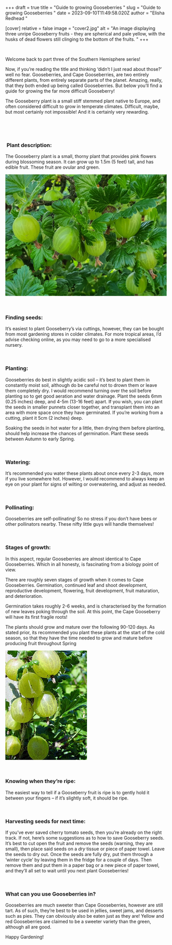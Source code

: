 +++
draft = true
title = "Guide to growing Gooseberries "
slug = "Guide to growing Gooseberries "
date = 2023-09-10T11:49:58.020Z
author = "Elisha Redhead "

[cover]
relative = false
image = "cover2.jpg"
alt = "An image displaying three unripe Gooseberry fruits - they are spherical and pale yellow, with the husks of dead flowers still clinging to the bottom of the fruits. "
+++


 

Welcome back to part three of the Southern Hemisphere series!

Now, if you’re reading the title and thinking ‘didn’t I just read about those?’ well no fear. Gooseberries, and Cape Gooseberries, are two entirely different plants, from entirely separate parts of the planet. Amazing, really, that they both ended up being called Gooseberries. But below you’ll find a guide for growing the far more difficult Gooseberry!

The Gooseberry plant is a small stiff stemmed plant native to Europe, and often considered difficult to grow in temperate climates. Difficult, maybe, but most certainly not impossible! And it is certainly very rewarding.

 

 

###  **Plant description:**

The Gooseberry plant is a small, thorny plant that provides pink flowers during blossoming season. It can grow up to 1.5m (5 feet) tall, and has edible fruit. These fruit are ovular and green.



![An image displaying a Gooseberry bush - It has small rough green leaves with three segments, and multiple ovular fruits that have thin white lines running down their skin.](gooseberry1.jpg)

 

### **Finding seeds:**

It’s easiest to plant Gooseberry’s via cuttings, however, they can be bought from most gardening stores in colder climates. For more tropical areas, I’d advise checking online, as you may need to go to a more specialised nursery.

 

### **Planting:**

Gooseberries do best in slightly acidic soil – it’s best to plant them in constantly moist soil, although do be careful not to drown them or leave them completely dry. I would recommend turning over the soil before planting so to get good aeration and water drainage. Plant the seeds 6mm (0.25 inches) deep, and 4-5m (13-16 feet) apart. If you wish, you can plant the seeds in smaller punnets closer together, and transplant them into an area with more space once they have germinated. If you’re working from a cutting, plant it 5cm (2 inches) deep.

Soaking the seeds in hot water for a little, then drying them before planting, should help increase the chances of germination. Plant these seeds between Autumn to early Spring.

 

### **Watering:**

It’s recommended you water these plants about once every 2-3 days, more if you live somewhere hot. However, I would recommend to always keep an eye on your plant for signs of wilting or overwatering, and adjust as needed.

 

### **Pollinating:**

Gooseberries are self-pollinating! So no stress if you don’t have bees or other pollinators nearby. These nifty little guys will handle themselves!

 

### **Stages of growth:**

In this aspect, regular Gooseberries are almost identical to Cape Gooseberries. Which in all honesty, is fascinating from a biology point of view.

There are roughly seven stages of growth when it comes to Cape Gooseberries. Germination, continued leaf and shoot development, reproductive development, flowering, fruit development, fruit maturation, and deterioration.

Germination takes roughly 2-6 weeks, and is characterised by the formation of new leaves poking through the soil. At this point, the Cape Gooseberry will have its first fragile roots!

The plants should grow and mature over the following 90-120 days. As stated prior, its recommended you plant these plants at the start of the cold season, so that they have the time needed to grow and mature before producing fruit throughout Spring



![A close up image of some Gooseberry fruit. They are ovular in shape, and have white veins running across their surface. They have a fine layer of prickle across the surface.](goose.jpg)

 

### **Knowing when they’re ripe:**

The easiest way to tell if a Gooseberry fruit is ripe is to gently hold it between your fingers – if it’s slightly soft, it should be ripe.

 

### **Harvesting seeds for next time:**

If you’ve ever saved cherry tomato seeds, then you’re already on the right track. If not, here’s some suggestions as to how to save Gooseberry seeds. It’s best to cut open the fruit and remove the seeds (warning, they are small), then place said seeds on a *dry* tissue or piece of paper towel. Leave the seeds to dry out. Once the seeds are fully dry, put them through a ‘winter cycle’ by leaving them in the fridge for a couple of days. Then remove them and put them in a paper bag or a new piece of paper towel, and they’ll all set to wait until you next plant Gooseberries!

 

### **What can you use Gooseberries in?**

Gooseberries are much sweeter than Cape Gooseberries, however are still tart. As of such, they’re best to be used in jellies, sweet jams, and desserts such as pies. They can obviously also be eaten just as they are! Yellow and red Gooseberries are claimed to be a sweeter variety than the green, although all are good.

Happy Gardening!